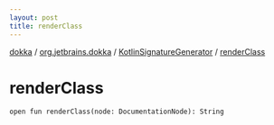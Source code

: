 ```yaml
---
layout: post
title: renderClass
---
```

[dokka](../../index.md) / [org.jetbrains.dokka](../index.md) / [KotlinSignatureGenerator](index.md) / [renderClass](renderClass.md)

# renderClass

```
open fun renderClass(node: DocumentationNode): String
```
